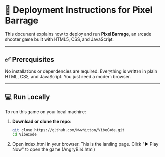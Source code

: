# 🚀 Deployment Instructions for Pixel Barrage

This document explains how to deploy and run **Pixel Barrage**, an arcade shooter game built with HTML5, CSS, and JavaScript.

---

## ✅ Prerequisites

No installations or dependencies are required. Everything is written in plain HTML, CSS, and JavaScript. You just need a modern browser.

---

## 💻 Run Locally

To run this game on your local machine:

1. **Download or clone the repo**:
   ```bash
   git clone https://github.com/Nwwhitton/VibeCode.git
   cd VibeCode
2. Open index.html in your browser.
   This is the landing page.
   Click "▶ Play Now" to open the game (AngryBird.html)

